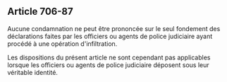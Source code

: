 Article 706-87
----
Aucune condamnation ne peut être prononcée sur le seul fondement des
déclarations faites par les officiers ou agents de police judiciaire ayant
procédé à une opération d'infiltration.

Les dispositions du présent article ne sont cependant pas applicables lorsque
les officiers ou agents de police judiciaire déposent sous leur véritable
identité.
